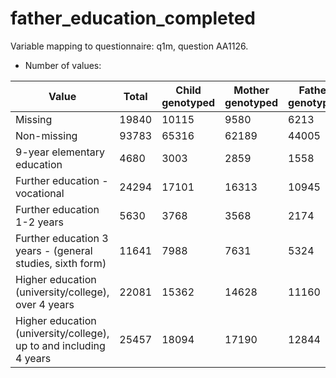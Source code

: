 # father_education_completed
Variable mapping to questionnaire: q1m, question AA1126.
- Number of values:

| Value | Total | Child genotyped | Mother genotyped | Father genotyped |
| ----- | ----- | --------------- | ---------------- | ---------------- |
| Missing | 19840 | 10115 | 9580 | 6213 |
| Non-missing | 93783 | 65316 | 62189 | 44005 |
| 9-year elementary education | 4680 | 3003 | 2859 |1558 |
| Further education - vocational | 24294 | 17101 | 16313 |10945 |
| Further education 1-2 years | 5630 | 3768 | 3568 |2174 |
| Further education 3 years - (general studies, sixth form) | 11641 | 7988 | 7631 |5324 |
| Higher education (university/college), over 4 years | 22081 | 15362 | 14628 |11160 |
| Higher education (university/college), up to and including 4 years | 25457 | 18094 | 17190 |12844 |



